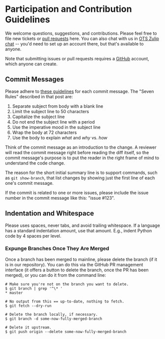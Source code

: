 # Participation and Contribution Guidelines

We welcome questions, suggestions, and contributions.  Please feel
free to file new tickets or [pull
requests](https://help.github.com/articles/about-pull-requests/) here.
You can also chat with us in [OTS Zulip
chat](https://chat.opentechstrategies.com/) -- you'd need to set up an
account there, but that's available to anyone.

Note that submitting issues or pull requests requires a
[GitHub](https://github.com/) account, which anyone can create.

## Commit Messages

Please adhere to [these
guidelines](https://chris.beams.io/posts/git-commit/) for each commit
message.  The "Seven Rules" described in that post are:

1. Separate subject from body with a blank line
2. Limit the subject line to 50 characters
3. Capitalize the subject line
4. Do not end the subject line with a period
5. Use the imperative mood in the subject line
6. Wrap the body at 72 characters
7. Use the body to explain _what_ and _why_ vs. _how_

Think of the commit message as an introduction to the change.  A
reviewer will read the commit message right before reading the diff
itself, so the commit message's purpose is to put the reader in the
right frame of mind to understand the code change.

The reason for the short initial summary line is to support commands,
such as `git show-branch`, that list changes by showing just the first
line of each one's commit message.

If the commit is related to one or more issues, please include the
issue number in the commit message like this: "issue #123".

## Indentation and Whitespace

Please uses spaces, never tabs, and avoid trailing whitespace.  If a
language has a standard indentation amount, use that amount.  E.g.,
indent Python code by 4 spaces per level.

### Expunge Branches Once They Are Merged

Once a branch has been merged to mainline, please delete the branch
(if it is in our repository).  You can do this via the GitHub PR
management interface (it offers a button to delete the branch, once
the PR has been merged), or you can do it from the command line:

    # Make sure you're not on the branch you want to delete.
    $ git branch | grep '^\* '
    * master

    # No output from this == up-to-date, nothing to fetch.
    $ git fetch --dry-run

    # Delete the branch locally, if necessary.
    $ git branch -d some-now-fully-merged-branch

    # Delete it upstream.
    $ git push origin --delete some-now-fully-merged-branch
